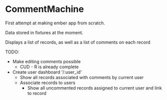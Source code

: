 CommentMachine
==============

First attempt at making ember app from scratch.

Data stored in fixtures at the moment.

Displays a list of records, as well as a list of comments on each record

TODO:
  - Make editing comments possible
    - CUD - R is already complete
  - Create user dashboard '/:user_id'
    - Show all records associated with comments by current user
    - Associate records to users
      - Show all uncommented records assigned to current user and link to record
